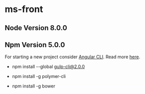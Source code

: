 # ms-front

## Node Version 8.0.0

## Npm Version 5.0.0

For starting a new project consider [Angular CLI](https://cli.angular.io). Read more [here](https://github.com/mgechev/angular-seed/issues/2416).


- npm install --global gulp-cli@2.0.0

- npm install -g polymer-cli

- npm install -g bower

